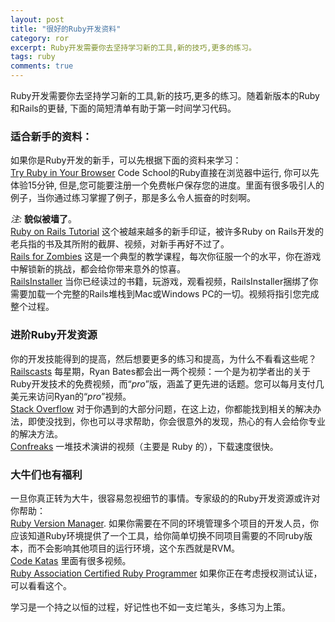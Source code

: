 ```yaml
---
layout: post
title: "很好的Ruby开发资料"
category: ror
excerpt: Ruby开发需要你去坚持学习新的工具,新的技巧,更多的练习。
tags: ruby
comments: true
---
```


Ruby开发需要你去坚持学习新的工具,新的技巧,更多的练习。随着新版本的Ruby和Rails的更替, 下面的简短清单有助于第一时间学习代码。

### 适合新手的资料：

如果你是Ruby开发的新手，可以先根据下面的资料来学习：  
[Try Ruby in Your Browser](http://tryruby.org/) Code School的Ruby直接在浏览器中运行, 你可以先体验15分钟, 但是,您可能要注册一个免费帐户保存您的进度。里面有很多吸引人的例子，当你通过练习掌握了例子，那是多么令人振奋的时刻啊。

*注:* **貌似被墙了**。  
[Ruby on Rails Tutorial](http://ruby.railstutorial.org/) 这个被越来越多的新手印证，被许多Ruby on Rails开发的老兵指的书及其所附的截屏、视频，对新手再好不过了。  
[Rails for Zombies](http://www.codeschool.com/courses/rails-for-zombies) 这是一个典型的教学课程，每次你征服一个的水平，你在游戏中解锁新的挑战，都会给你带来意外的惊喜。  
[RailsInstaller](http://railsinstaller.org/) 当你已经读过的书籍，玩游戏，观看视频，RailsInstaller捆绑了你需要加载一个完整的Rails堆栈到Mac或Windows PC的一切。视频将指引您完成整个过程。  

### 进阶Ruby开发资源

你的开发技能得到的提高，然后想要更多的练习和提高，为什么不看看这些呢？  
[Railscasts](http://railscasts.com/) 每星期，Ryan Bates都会出一两个视频：一个是为初学者出的关于Ruby开发技术的免费视频，而“*pro*”版，涵盖了更先进的话题。您可以每月支付几美元来访问Ryan的“*pro*”视频。  
[Stack Overflow](http://stackoverflow.com/questions/tagged/ruby-on-rails) 对于你遇到的大部分问题，在这上边，你都能找到相关的解决办法，即使没找到，你也可以寻求帮助，你会很意外的发现，热心的有人会给你专业的解决方法。  
[Confreaks](http://www.confreaks.com/) 一堆技术演讲的视频（主要是 Ruby 的），下载速度很快。  

### 大牛们也有福利
一旦你真正转为大牛，很容易忽视细节的事情。专家级的的Ruby开发资源或许对你帮助：  
[Ruby Version Manager](https://rvm.io/). 如果你需要在不同的环境管理多个项目的开发人员，你应该知道Ruby环境提供了一个工具，给你简单切换不同项目需要的不同ruby版本，而不会影响其他项目的运行环境，这个东西就是RVM。  
[Code Katas](http://www.codekatas.org/) 里面有很多视频。  
[Ruby Association Certified Ruby Programmer](http://www.ruby-assn.org/certification/programmer/) 如果你正在考虑授权测试认证，可以看看这个。  

学习是一个持之以恒的过程，好记性也不如一支烂笔头，多练习为上策。